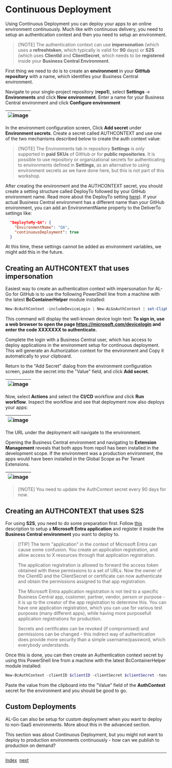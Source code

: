 # Continuous Deployment

Using Continuous Deployment you can deploy your apps to an online environment continuously. Much like with continuous delivery, you need to setup an authentication context and then you need to setup an environment.

> \[!NOTE\]
> The authentication context can use **impersonation** (which uses a **refreshtoken**, which typically is valid for **90** days) or **S2S** (which uses **ClientId** and **ClientSecret**, which needs to be **registered** inside your **Business Central Environment**.

First thing we need to do is to create an **environment** in your **GitHub repository** with a name, which identifies your Business Central environment.

Navigate to your single-project repository (**repo1**), select **Settings** -> **Environments** and click **New environment**. Enter a name for your Business Central environment and click **Configure environment**

| ![image](https://github.com/microsoft/AL-Go/assets/10775043/72dc1a40-bb14-4e2a-9d8a-35f36bf623a3) |
|-|

In the environment configuration screen, Click **Add secret** under **Environment secrets**. Create a secret called AUTHCONTEXT and use one of the two mechanisms described below to create the auth context value:

> \[!NOTE\]
> The Environments tab in repository **Settings** is only supported in **paid SKUs** of GitHub or for **public repositories**. It is possible to use repository or organizational secrets for authenticating to environments defined in **Settings**, as an alternative to using environment secrets as we have done here, but this is not part of this workshop.

After creating the environment and the AUTHCONTEXT secret, you should create a setting structure called DeployTo followed by your GitHub environment name. Read more about the DeployTo setting [here](https://aka.ms/algosettings#DeployTo)).
If your actual Business Central environment has a different name than your GitHub environment, you can add an EnvironmentName property to the DeliverTo settings like:

```json
  "DeployToMy-QA": {
    "EnvironmentName": "QA",
    "continuousDeployment": true
  }
```

At this time, these settings cannot be added as environment variables, we might add this in the future.

## Creating an AUTHCONTEXT that uses impersonation

Easiest way to create an authentication context with impersonation for AL-Go for GitHub is to use the following PowerShell line from a machine with the latest **BcContainerHelper** module installed:

```powershell
New-BcAuthContext -includeDeviceLogin | New-ALGoAuthContext | set-Clipboard
```

This command will display the well-known device login text: **To sign in, use a web browser to open the page https://microsoft.com/devicelogin and enter the code XXXXXXX to authenticate.**

Complete the login with a Business Central user, which has access to deploy applications in the environment setup for continuous deployment. This will generate an Authorization context for the environment and Copy it automatically to your clipboard.

Return to the "Add Secret" dialog from the environment configuration screen, paste the secret into the "Value" field, and click **Add secret**.

| ![image](https://github.com/microsoft/AL-Go/assets/10775043/7d825d02-a22f-41fc-b291-08dea0685676) |
|-|

Now, select **Actions** and select the **CI/CD** workflow and click **Run workflow**. Inspect the workflow and see that deployment now also deploys your apps:

| ![image](https://github.com/microsoft/AL-Go/assets/10775043/2e390351-f9a5-49a5-a50c-25671022633c) |
|-|

The URL under the deployment will navigate to the environment.

Opening the Business Central environment and navigating to **Extension Management** reveals that both apps from repo1 has been installed in the development scope. If the environment was a production environment, the apps would have been installed in the Global Scope as Per Tenant Extensions.

| ![image](https://github.com/microsoft/AL-Go/assets/10775043/40e5f9de-319c-4151-aa31-98a32732bfce) |
|-|

> \[!NOTE\]
> You need to update the AuthContext secret every 90 days for now.

## Creating an AUTHCONTEXT that uses S2S

For using **S2S**, you need to do some preparation first. Follow [this](https://learn.microsoft.com/en-us/dynamics365/business-central/dev-itpro/administration/automation-apis-using-s2s-authentication) description to setup a **Microsoft Entra application** and register it inside the **Business Central environment** you want to deploy to.

> \[!TIP\]
> The term "application" in the context of Microsoft Entra can cause some confusion. You create an application registration, and allow access to X resources through that application registration.
>
> The application registration is allowed to forward the access token obtained with these permissions to a set of URLs. Now the owner of the ClientID and the ClientSecret or certificate can now authenticate and obtain the permissions assigned to that app registration.
>
> The Microsoft Entra application registration is not tied to a specific Business Central app, customer, partner, vendor, person or purpose - it is up to the creator of the app registration to determine this. You can have one application registration, which you can use for various test purposes (many different apps), while having more purposefull application registrations for production.
>
> Secrets and certificates can be revoked (if compromised) and permissions can be changed - this indirect way of authentication does provide more security than a simple username/password, which everybody understands.

Once this is done, you can then create an Authentication context secret by using this PowerShell line from a machine with the latest BcContainerHelper module installed:

```powershell
New-BcAuthContext -clientID $clientID -clientSecret $clientSecret -tenantID $tenantID | New-ALGoAuthContext | Set-Clipboard
```

Paste the value from the clipboard into the "Value" field of the **AuthContext** secret for the environment and you should be good to go.

## Custom Deployments

AL-Go can also be setup for custom deployment when you want to deploy to non-SaaS environments. More about this in the advanced section.

This section was about Continuous Deployment, but you might not want to deploy to production environments continuously - how can we publish to production on demand?

______________________________________________________________________

[Index](Index.md)  [next](PublishToProduction.md)
